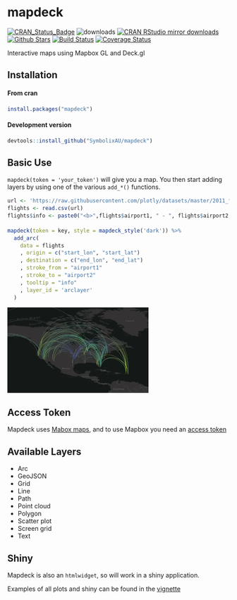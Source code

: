 # mapdeck

[![CRAN_Status_Badge](http://www.r-pkg.org/badges/version/mapdeck)](http://cran.r-project.org/package=mapdeck)
![downloads](http://cranlogs.r-pkg.org/badges/grand-total/mapdeck)
[![CRAN RStudio mirror downloads](http://cranlogs.r-pkg.org/badges/mapdeck)](http://cran.r-project.org/web/packages/mapdeck/index.html)
[![Github Stars](https://img.shields.io/github/stars/SymbolixAU/mapdeck.svg?style=social&label=Github)](https://github.com/SymbolixAU/mapdeck)
[![Build Status](https://travis-ci.org/SymbolixAU/mapdeck.svg?branch=master)](https://travis-ci.org/SymbolixAU/mapdeck)
[![Coverage Status](https://codecov.io/github/SymbolixAU/mapdeck/coverage.svg?branch=master)](https://codecov.io/github/SymbolixAU/mapdeck?branch=master)

Interactive maps using Mapbox GL and Deck.gl

## Installation

#### From cran

```r
install.packages("mapdeck")
```

#### Development version
```r
devtools::install_github("SymbolixAU/mapdeck")
```

## Basic Use

`mapdeck(token = 'your_token')` will give you a map. You then start adding layers by using one of the various `add_*()` functions. 

```r
url <- 'https://raw.githubusercontent.com/plotly/datasets/master/2011_february_aa_flight_paths.csv'
flights <- read.csv(url)
flights$info <- paste0("<b>",flights$airport1, " - ", flights$airport2, "</b>")

mapdeck(token = key, style = mapdeck_style('dark')) %>%
  add_arc(
    data = flights
    , origin = c("start_lon", "start_lat")
    , destination = c("end_lon", "end_lat")
    , stroke_from = "airport1"
    , stroke_to = "airport2"
    , tooltip = "info"
    , layer_id = 'arclayer'
  )
```

![Arcs](./vignettes/img/readme_arcs_small.gif)

## Access Token

Mapdeck uses [Mabox maps](https://www.mapbox.com/), and to use Mapbox you need an [access token](https://www.mapbox.com/help/how-access-tokens-work/)

## Available Layers

- Arc
- GeoJSON
- Grid
- Line
- Path 
- Point cloud
- Polygon
- Scatter plot
- Screen grid
- Text


## Shiny

Mapdeck is also an `htmlwidget`, so will work in a shiny application. 

Examples of all plots and shiny can be found in the [vignette](https://github.com/SymbolixAU/mapdeck/blob/master/vignettes/mapdeck.Rmd)
